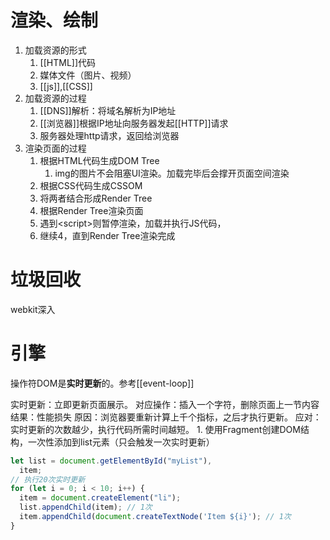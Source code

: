 # 渲染、绘制
1. 加载资源的形式
	1. [[HTML]]代码
	2. 媒体文件（图片、视频）
	3. [[js]],[[CSS]] 
2. 加载资源的过程
	1. [[DNS]]解析：将域名解析为IP地址
	2. [[浏览器]]根据IP地址向服务器发起[[HTTP]]请求
	3. 服务器处理http请求，返回给浏览器
3. 渲染页面的过程
	1. 根据HTML代码生成DOM Tree
		1. img的图片不会阻塞UI渲染。加载完毕后会撑开页面空间渲染
	2. 根据CSS代码生成CSSOM
	3. 将两者结合形成Render Tree
	4. 根据Render Tree渲染页面
	5. 遇到\<script>则暂停渲染，加载并执行JS代码，
	6. 继续4，直到Render Tree渲染完成
# 垃圾回收
webkit深入
# 引擎

操作符DOM是**实时更新**的。参考[[event-loop]] 

实时更新：立即更新页面展示。
对应操作：插入一个字符，删除页面上一节内容
结果：性能损失
原因：浏览器要重新计算上千个指标，之后才执行更新。
应对：实时更新的次数越少，执行代码所需时间越短。
	1. 使用Fragment创建DOM结构，一次性添加到list元素（只会触发一次实时更新）
```js
let list = document.getElementById("myList"),
  item;
// 执行20次实时更新
for (let i = 0; i < 10; i++) {
  item = document.createElement("li");
  list.appendChild(item); // 1次
  item.appendChild(document.createTextNode('Item ${i}'); // 1次
}
```